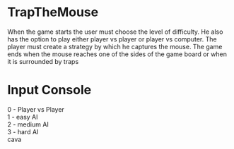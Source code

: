 # TrapTheMouse

When the game starts the user must choose the level of difficulty. He also has the option to play either player vs player or player vs computer. The player must create a strategy by which he captures the mouse. The game ends when the mouse reaches one of the sides of the game board or when it is surrounded by traps  

# Input Console
 0 - Player vs Player  
 1 - easy AI  
 2 - medium AI  
 3 - hard AI  
 cava